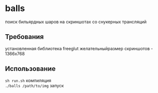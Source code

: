 # balls
поиск бильярдных шаров на скриншотах со снукерных трансляций

## Требования

установленная библиотека freeglut
желательныйразмер скриншотов - 1366x768

## Использование

``sh run.sh`` компиляция  
``./balls /path/to/img`` запуск
